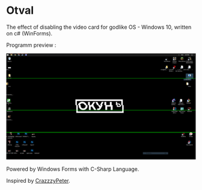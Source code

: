 # Otval 
The effect of disabling the video card for godlike OS - Windows 10, written on c# (WinForms).

Programm preview :

![Alt text](https://raw.githubusercontent.com/MrOkun/Otval/master/ezgif.com-gif-maker.gif "Program")

Powered by Windows Forms with C-Sharp Language.



Inspired by [CrazzzyPeter](https://github.com/crazzzypeter).
